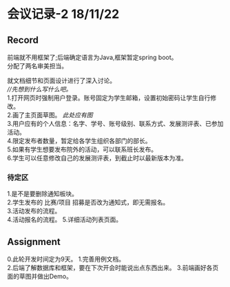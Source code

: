 # 会议记录-2 18/11/22 
## Record  
前端就不用框架了;后端确定语言为Java,框架暂定spring boot。  
分配了两名审美担当。  
  
就文档细节和页面设计进行了深入讨论。  
 *//先想到什么写什么吧。*   
1.打开网页时强制用户登录。账号固定为学生邮箱，设置初始密码让学生自行修改。  
2.画了主页面草图。 *此处应有图*   
3.用户应有的个人信息：名字、学号、账号级别、联系方式、发展测评表、已参加活动。   
4.限定发布者数量，暂定给各学生组织各部门的部长。  
5.如果有学生想要发布院外的活动，可以联系班长发布。  
6.学生可以任意修改自己的发展测评表，到截止时以最新版本为准。  

### 待定区
1.是不是要删除通知板块。  
2.学生发布的 比赛/项目 招募是否改为通知式，即无需报名。  
3.活动发布的流程。  
4.活动报名的流程。 
5.详细活动列表页面。  

## Assignment
0.此轮开发时间定为9天。
1.完善用例文档。  
2.后端了解数据库和框架，要在下次开会时能说出点东西出来。
3.前端画好各页面的草图并做出Demo。  